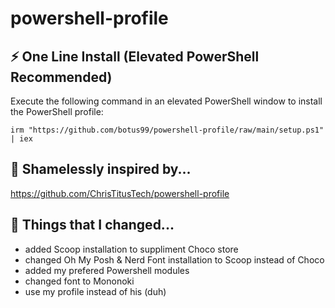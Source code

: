 # powershell-profile

## ⚡ One Line Install (Elevated PowerShell Recommended)

Execute the following command in an elevated PowerShell window to install the PowerShell profile:

```
irm "https://github.com/botus99/powershell-profile/raw/main/setup.ps1" | iex
```

## 👀 Shamelessly inspired by...
https://github.com/ChrisTitusTech/powershell-profile

## 🎨 Things that I changed...
- added Scoop installation to suppliment Choco store
- changed Oh My Posh & Nerd Font installation to Scoop instead of Choco
- added my prefered Powershell modules
- changed font to Mononoki
- use my profile instead of his (duh)
